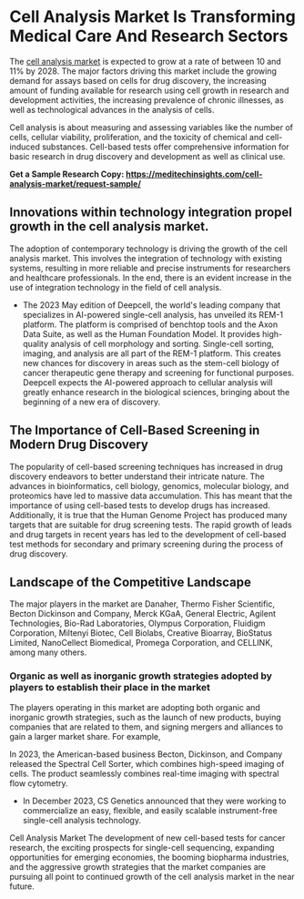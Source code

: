 <h1>Cell Analysis Market Is Transforming Medical Care And Research Sectors</h1>
The <a href="https://meditechinsights.com/cell-analysis-market/">cell analysis market</a> is expected to grow at a rate of between 10 and 11% by 2028. The major factors driving this market include the growing demand for assays based on cells for drug discovery, the increasing amount of funding available for research using cell growth in research and development activities, the increasing prevalence of chronic illnesses, as well as technological advances in the analysis of cells.

Cell analysis is about measuring and assessing variables like the number of cells, cellular viability, proliferation, and the toxicity of chemical and cell-induced substances. Cell-based tests offer comprehensive information for basic research in drug discovery and development as well as clinical use.

<strong>Get a Sample Research Copy: <a href="https://meditechinsights.com/cell-analysis-market/request-sample/">https://meditechinsights.com/cell-analysis-market/request-sample/</a></strong>
<h2><strong>Innovations within technology integration propel growth in the cell analysis market.</strong></h2>
The adoption of contemporary technology is driving the growth of the cell analysis market. This involves the integration of technology with existing systems, resulting in more reliable and precise instruments for researchers and healthcare professionals. In the end, there is an evident increase in the use of integration technology in the field of cell analysis.
<ul>
 	<li>The 2023 May edition of Deepcell, the world's leading company that specializes in AI-powered single-cell analysis, has unveiled its REM-1 platform. The platform is comprised of benchtop tools and the Axon Data Suite, as well as the Human Foundation Model. It provides high-quality analysis of cell morphology and sorting. Single-cell sorting, imaging, and analysis are all part of the REM-1 platform. This creates new chances for discovery in areas such as the stem-cell biology of cancer therapeutic gene therapy and screening for functional purposes. Deepcell expects the AI-powered approach to cellular analysis will greatly enhance research in the biological sciences, bringing about the beginning of a new era of discovery.</li>
</ul>
<h2><strong>The Importance of Cell-Based Screening in Modern Drug Discovery</strong></h2>
The popularity of cell-based screening techniques has increased in drug discovery endeavors to better understand their intricate nature. The advances in bioinformatics, cell biology, genomics, molecular biology, and proteomics have led to massive data accumulation. This has meant that the importance of using cell-based tests to develop drugs has increased. Additionally, it is true that the Human Genome Project has produced many targets that are suitable for drug screening tests. The rapid growth of leads and drug targets in recent years has led to the development of cell-based test methods for secondary and primary screening during the process of drug discovery.
<h2><strong>Landscape of the Competitive Landscape</strong></h2>
The major players in the market are Danaher, Thermo Fisher Scientific, Becton Dickinson and Company, Merck KGaA, General Electric, Agilent Technologies, Bio-Rad Laboratories, Olympus Corporation, Fluidigm Corporation, Miltenyi Biotec, Cell Biolabs, Creative Bioarray, BioStatus Limited, NanoCellect Biomedical, Promega Corporation, and CELLINK, among many others.
<h3><strong>Organic as well as inorganic growth strategies adopted by players to establish their place in the market</strong></h3>
The players operating in this market are adopting both organic and inorganic growth strategies, such as the launch of new products, buying companies that are related to them, and signing mergers and alliances to gain a larger market share. For example,

In 2023, the American-based business Becton, Dickinson, and Company released the Spectral Cell Sorter, which combines high-speed imaging of cells. The product seamlessly combines real-time imaging with spectral flow cytometry.
<ul>
 	<li>In December 2023, CS Genetics announced that they were working to commercialize an easy, flexible, and easily scalable instrument-free single-cell analysis technology.</li>
</ul>
Cell Analysis Market The development of new cell-based tests for cancer research, the exciting prospects for single-cell sequencing, expanding opportunities for emerging economies, the booming biopharma industries, and the aggressive growth strategies that the market companies are pursuing all point to continued growth of the cell analysis market in the near future.
